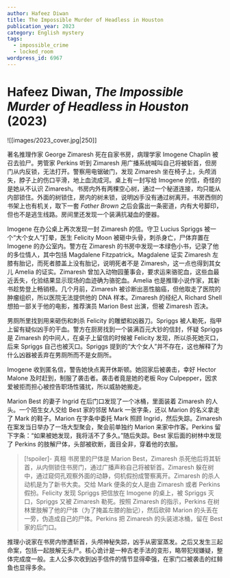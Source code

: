 ```yaml
---
author: Hafeez Diwan
title: The Impossible Murder of Headless in Houston
publication_year: 2023
category: English mystery
tags:
  - impossible_crime
  - locked_room
wordpress_id: 6967
---
```


# Hafeez Diwan, <i>The Impossible Murder of Headless in Houston</i> (2023)

![[images/2023_cover.jpg|250]]

著名推理作家 George Zimaresh 死在自家书房，病理学家 Imogene Chaplin 被召去验尸。男管家 Perkins 听到 Zimaresh 用广播系统喊叫自己将被斩首，但房门从内反锁，无法打开。警察用电锯破门，发现 Zimaresh 坐在椅子上，头颅消失，脖子上的伤口平滑，地上血流成河。桌上有一封写给 Imogene 的信，奇怪的是她从不认识 Zimaresh。书房内外有两棵空心树，通过一个秘道连接，均只能从内部锁住。外面的树锁住，房内的树未锁，说明凶手没有通过树离开。书房西侧的书架上也有机关，取下一套 <i>Father Brown</i> 之后会露出一条密道，内有大号脚印，但也不是逃生线路。房间里还发现一个装满抗凝血的便器。

Imogene 在办公桌上再次发现一封 Zimaresh 的信。守卫 Lucius Spriggs 被一个“大个女人”打晕，医生 Felicity Moon 被砸中头骨，刺杀身亡，尸体弃置在 Imogene 的办公室内。警方在 Zimaresh 的书房中发现一本绿色小书，记录了他的多位情人，其中包括 Magdalene Fitzpatrick。Magdalene 证实 Zimaresh 左膝有胎记，而死者膝盖上没有胎记，说明死者不是 Zimaresh，这一点也得到其女儿 Amelia 的证实。Zimaresh 曾加入动物园董事会，要求运来骆驼血，这些血最近丢失，化验结果显示现场的血迹确为骆驼血。Amelia 也是推理小说作家，其新书趁势登上畅销榜。几个月前，Zimaresh 被诊断出恶性脑癌，但他取走了医院的肿瘤组织，所以医院无法提供他的 DNA 样本。Zimaresh 的经纪人 Richard Shell 想拍一部关于他的电影，推荐演员 Marion Best 出演，但被 Zimaresh 否决。

男厕所里找到用来砸伤和刺杀 Felicity 的雕塑和凶器刀。Spriggs 被人勒死，指甲上留有疑似凶手的干血。警方在厨房找到一个装满百元大钞的信封，怀疑 Spriggs 是 Zimaresh 的中间人，在桌子上留信的时候被 Felicity 发现，所以杀死她灭口，后来 Spriggs 自己也被灭口。Spriggs 提到的“大个女人”并不存在，这也解释了为什么凶器被丢弃在男厕所而不是女厕所。

Imogene 收到匿名信，警告她快点离开休斯顿。她回家后被袭击，幸好 Hector Malone 及时赶到，制服了袭击者。袭击者竟是她的老板 Roy Culpepper，因求爱被拒而担心被控告职场性骚扰，所以威胁她搬走。

Marion Best 的妻子 Ingrid 在后门口发现了一个冰桶，里面装着 Zimaresh 的人头。一个陌生女人交给 Best 家的邻居 Mark 一张字条，还以 Marion 的名义拿走了 Mark 的鞋子。Marion 在字条中委托 Mark 照顾 Ingrid，然后失踪。Zimaresh 在案发当日举办了一场大型聚会，聚会前单独约 Marion 来家中作客。Perkins 留下字条：“如果被她发现，我将活不了多久。”随后失踪。Best 家后面的树林中发现了 Perkins 的肢解尸体，头部被砍断，面目全非，穿着他的衣服。

> [!spoiler]- 真相
> 书房里的尸体是 Marion Best，Zimaresh 杀死他后将其斩首，从内侧锁住书房门，通过广播声称自己将被斩首。Zimaresh 躲在树中，通过窥伺孔观察外面的动静，伺机假扮成警察离开。Zimaresh 的杀人动机是为了新书大卖。交给 Mark 便条的女人是由 Zimaresh 或者 Perkins 假扮。Felicity 发现 Spriggs 把信放在 Imogene 的桌上，被 Spriggs 灭口，Spriggs 又被 Zimaresh 勒死。按照 Zimaresh 的指示，Perkins 在树林里肢解了他的尸体（为了掩盖左膝的胎记），然后砍碎 Marion 的头丢在一旁，伪造成自己的尸体。Perkins 把 Zimaresh 的头装进冰桶，留在 Best 家的后门口。

推理小说家在书房内惨遭斩首，头颅神秘失踪，凶手从密室蒸发。之后又发生三起命案，包括一起肢解无头尸。核心诡计是一种古老手法的变形，略带犯规嫌疑，整体完成度一般。主人公多次收到凶手信件的情节显得牵强，在家门口被袭击的红鲱鱼也显得多余。